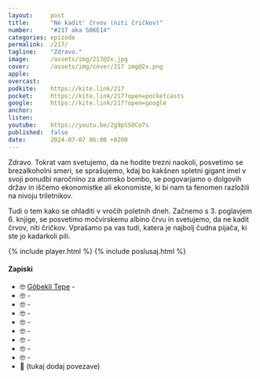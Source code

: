 ```yaml
---
layout: 	post
title:  	"Ne kadit' črvov (niti čričkov)"
number: 	"#217 aka S06E14"
categories:	epizode
permalink:	/217/
tagline: 	"Zdravo."
image:		/assets/img/217@2x.jpg
cover:		/assets/img/cover/217 img@2x.png
apple:		
overcast:	
podkite:	https://kite.link/217
pocket:		https://kite.link/217?open=pocketcasts
google:		https://kite.link/217?open=google
anchor:		
listen:		
youtube:	https://youtu.be/2g9pSSOCo7s
published:	false
date: 		2024-07-07 06:00 +0200
---
```


Zdravo. Tokrat vam svetujemo, da ne hodite trezni naokoli, posvetimo se brezalkoholni smeri, se sprašujemo, kdaj bo kakšnen spletni gigant imel v svoji ponudbi naročnino za atomsko bombo, se pogovarjamo o dolgovih držav in iščemo ekonomistke ali ekonomiste, ki bi nam ta fenomen razložili na nivoju triletnikov. 

Tudi o tem kako se ohladiti v vročih poletnih dneh. Začnemo s 3. poglavjem 6. knjige, se posvetimo močvirskemu albino črvu in svetujemo, da ne kadit črvov, niti čričkov. Vprašamo pa vas tudi, katera je najbolj čudna pijača, ki ste jo kadarkoli pili. 

{% include player.html %}
{% include poslusaj.html %}

<!--break-->

#### Zapiski

- 🤓 [Göbekli Tepe]() - 
- 🤓 []() - 
- 🤓 []() - 
- 🤓 []() - 
- 🤓 []() - 
- 🤓 []() - 
- 🤓 []() - 
- 🤓 []() - 
- 🤓 []() - 
- 🔗 (tukaj dodaj povezave)